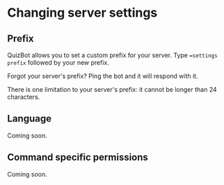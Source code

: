 # Changing server settings

## Prefix

QuizBot allows you to set a custom prefix for your server. Type `=settings prefix` followed by your new prefix.

Forgot your server's prefix? Ping the bot and it will respond with it.

There is one limitation to your server's prefix: it cannot be longer than 24 characters.

## Language

Coming soon.

## Command specific permissions

Coming soon.
